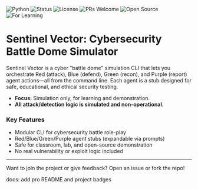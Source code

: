 ![Python](https://img.shields.io/badge/python-3.8%2B-blue?logo=python)
![Status](https://img.shields.io/badge/status-alpha-informational)
![License](https://img.shields.io/badge/license-NONE-lightgrey)
![PRs Welcome](https://img.shields.io/badge/PRs-welcome-brightgreen)
![Open Source](https://img.shields.io/badge/open%20source-yes-blue)
![For Learning](https://img.shields.io/badge/for-learning-yellow)


# Sentinel Vector: Cybersecurity Battle Dome Simulator

Sentinel Vector is a cyber "battle dome" simulation CLI that lets you orchestrate Red (attack), Blue (defend), Green (recon), and Purple (report) agent actions—all from the command line. Each agent is a stub designed for safe, educational, and ethical security testing.

- **Focus:** Simulation only, for learning and demonstration.
- **All attack/detection logic is simulated and non-operational.**

### Key Features
- Modular CLI for cybersecurity battle role-play
- Red/Blue/Green/Purple agent stubs (expandable via prompts)
- Safe for classroom, lab, and open-source demonstration
- No real vulnerability or exploit logic included

---

Want to join the project or give feedback? Open an issue or fork the repo!

docs: add pro README and project badges

